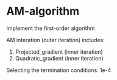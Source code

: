 # AM-algorithm
Implement the first-order algorithm

AM interation (outer iteration) includes:

1) Projected_gradient (inner iteration)
2) Quadratic_gradient (inner iteration)

Selecting the termination conditions:
1e-4
